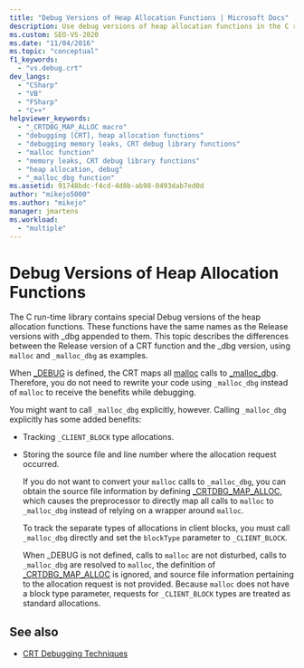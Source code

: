 ```yaml
---
title: "Debug Versions of Heap Allocation Functions | Microsoft Docs"
description: Use debug versions of heap allocation functions in the C run-time library. These functions have the same names as the release versions with _dbg appended.
ms.custom: SEO-VS-2020
ms.date: "11/04/2016"
ms.topic: "conceptual"
f1_keywords:
  - "vs.debug.crt"
dev_langs:
  - "CSharp"
  - "VB"
  - "FSharp"
  - "C++"
helpviewer_keywords:
  - "_CRTDBG_MAP_ALLOC macro"
  - "debugging [CRT], heap allocation functions"
  - "debugging memory leaks, CRT debug library functions"
  - "malloc function"
  - "memory leaks, CRT debug library functions"
  - "heap allocation, debug"
  - "_malloc_dbg function"
ms.assetid: 91748bdc-f4cd-4d8b-ab98-0493dab7ed0d
author: "mikejo5000"
ms.author: "mikejo"
manager: jmartens
ms.workload:
  - "multiple"
---
```

# Debug Versions of Heap Allocation Functions
The C run-time library contains special Debug versions of the heap allocation functions. These functions have the same names as the Release versions with _dbg appended to them. This topic describes the differences between the Release version of a CRT function and the _dbg version, using `malloc` and `_malloc_dbg` as examples.

 When [_DEBUG](/cpp/c-runtime-library/debug) is defined, the CRT maps all [malloc](/cpp/c-runtime-library/reference/malloc) calls to [_malloc_dbg](/cpp/c-runtime-library/reference/malloc-dbg). Therefore, you do not need to rewrite your code using `_malloc_dbg` instead of `malloc` to receive the benefits while debugging.

 You might want to call `_malloc_dbg` explicitly, however. Calling `_malloc_dbg` explicitly has some added benefits:

- Tracking `_CLIENT_BLOCK` type allocations.

- Storing the source file and line number where the allocation request occurred.

  If you do not want to convert your `malloc` calls to `_malloc_dbg`, you can obtain the source file information by defining [_CRTDBG_MAP_ALLOC](/cpp/c-runtime-library/crtdbg-map-alloc), which causes the preprocessor to directly map all calls to `malloc` to `_malloc_dbg` instead of relying on a wrapper around `malloc`.

  To track the separate types of allocations in client blocks, you must call `_malloc_dbg` directly and set the `blockType` parameter to `_CLIENT_BLOCK`.

  When _DEBUG is not defined, calls to `malloc` are not disturbed, calls to `_malloc_dbg` are resolved to `malloc`, the definition of [_CRTDBG_MAP_ALLOC](/cpp/c-runtime-library/crtdbg-map-alloc) is ignored, and source file information pertaining to the allocation request is not provided. Because `malloc` does not have a block type parameter, requests for `_CLIENT_BLOCK` types are treated as standard allocations.

## See also

- [CRT Debugging Techniques](../debugger/crt-debugging-techniques.md)